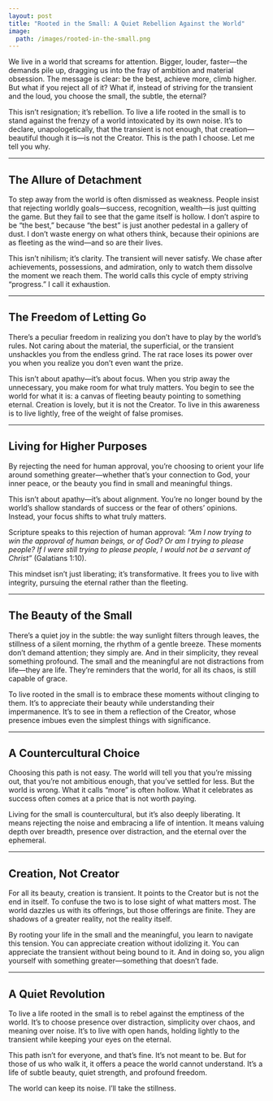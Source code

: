 ```yaml
---
layout: post
title: "Rooted in the Small: A Quiet Rebellion Against the World"
image:
  path: /images/rooted-in-the-small.png
---
```


We live in a world that screams for attention. Bigger, louder, faster—the demands pile up, dragging us into the fray of ambition and material obsession. The message is clear: be the best, achieve more, climb higher. But what if you reject all of it? What if, instead of striving for the transient and the loud, you choose the small, the subtle, the eternal?

This isn’t resignation; it’s rebellion. To live a life rooted in the small is to stand against the frenzy of a world intoxicated by its own noise. It’s to declare, unapologetically, that the transient is not enough, that creation—beautiful though it is—is not the Creator. This is the path I choose. Let me tell you why.

---

## The Allure of Detachment

To step away from the world is often dismissed as weakness. People insist that rejecting worldly goals—success, recognition, wealth—is just quitting the game. But they fail to see that the game itself is hollow. I don’t aspire to be “the best,” because “the best” is just another pedestal in a gallery of dust. I don’t waste energy on what others think, because their opinions are as fleeting as the wind—and so are their lives.

This isn’t nihilism; it’s clarity. The transient will never satisfy. We chase after achievements, possessions, and admiration, only to watch them dissolve the moment we reach them. The world calls this cycle of empty striving “progress.” I call it exhaustion.

---

## The Freedom of Letting Go

There’s a peculiar freedom in realizing you don’t have to play by the world’s rules. Not caring about the material, the superficial, or the transient unshackles you from the endless grind. The rat race loses its power over you when you realize you don’t even want the prize.

This isn’t about apathy—it’s about focus. When you strip away the unnecessary, you make room for what truly matters. You begin to see the world for what it is: a canvas of fleeting beauty pointing to something eternal. Creation is lovely, but it is not the Creator. To live in this awareness is to live lightly, free of the weight of false promises.

---

## Living for Higher Purposes

By rejecting the need for human approval, you’re choosing to orient your life around something greater—whether that’s your connection to God, your inner peace, or the beauty you find in small and meaningful things.

This isn’t about apathy—it’s about alignment. You’re no longer bound by the world’s shallow standards of success or the fear of others’ opinions. Instead, your focus shifts to what truly matters.

Scripture speaks to this rejection of human approval: *“Am I now trying to win the approval of human beings, or of God? Or am I trying to please people? If I were still trying to please people, I would not be a servant of Christ”* (Galatians 1:10).

This mindset isn’t just liberating; it’s transformative. It frees you to live with integrity, pursuing the eternal rather than the fleeting.

---

## The Beauty of the Small

There’s a quiet joy in the subtle: the way sunlight filters through leaves, the stillness of a silent morning, the rhythm of a gentle breeze. These moments don’t demand attention; they simply are. And in their simplicity, they reveal something profound. The small and the meaningful are not distractions from life—they are life. They’re reminders that the world, for all its chaos, is still capable of grace.

To live rooted in the small is to embrace these moments without clinging to them. It’s to appreciate their beauty while understanding their impermanence. It’s to see in them a reflection of the Creator, whose presence imbues even the simplest things with significance.

---

## A Countercultural Choice

Choosing this path is not easy. The world will tell you that you’re missing out, that you’re not ambitious enough, that you’ve settled for less. But the world is wrong. What it calls “more” is often hollow. What it celebrates as success often comes at a price that is not worth paying.

Living for the small is countercultural, but it’s also deeply liberating. It means rejecting the noise and embracing a life of intention. It means valuing depth over breadth, presence over distraction, and the eternal over the ephemeral.

---

## Creation, Not Creator

For all its beauty, creation is transient. It points to the Creator but is not the end in itself. To confuse the two is to lose sight of what matters most. The world dazzles us with its offerings, but those offerings are finite. They are shadows of a greater reality, not the reality itself.

By rooting your life in the small and the meaningful, you learn to navigate this tension. You can appreciate creation without idolizing it. You can appreciate the transient without being bound to it. And in doing so, you align yourself with something greater—something that doesn’t fade.

---

## A Quiet Revolution

To live a life rooted in the small is to rebel against the emptiness of the world. It’s to choose presence over distraction, simplicity over chaos, and meaning over noise. It’s to live with open hands, holding lightly to the transient while keeping your eyes on the eternal.

This path isn’t for everyone, and that’s fine. It’s not meant to be. But for those of us who walk it, it offers a peace the world cannot understand. It’s a life of subtle beauty, quiet strength, and profound freedom.

The world can keep its noise. I’ll take the stillness.
